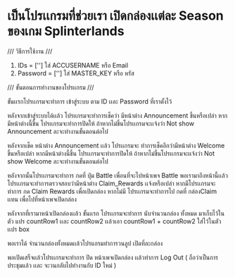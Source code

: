 # เป็นโปรเเกรมที่ช่วยเรา เปิดกล่องเเต่ละ Season ของเกม Splinterlands


/// วิธีการใช้งาน ///

1. IDs = [''] ใส่ ACCUSERNAME หรือ Email
2. Password = [''] ใส่ MASTER_KEY หรือ หรัส 

/// ขั้นตอนการทำงานของโปรเเกรม ///

ขั้นเเรกโปรเเกรมจะทำการ เข้าสู่ระบบ ตาม ID เเละ Password ที่เราตั้งไว้

หลังจากเข้าสู่ระบบได้เเล้ว โปรเเกรมจะทำการเช็คว่า มีหน้าต่าง Announcement ขึ้นหรือเปล่า หากมีหน้าต่างนี้ขึ้น โปรเเกรมจะทำการปิดให้ ถ้าหากไม่ขึ้นโปรเเกรมจะเเจ้งว่า  Not show Announcement ละจะทำงานขั้นตอนต่อไป

หลังจากเช็ค หน้าต่าง Announcement เเล้ว โปรเเกรมจะ ทำการเช็คอีกว่ามีหน้าต่าง Welcome ขึ้นหรือเปล่า หากมีหน้าต่างนี้ขึ้น โปรเเกรมจะทำการปิดให้ ถ้าหากไม่ขึ้นโปรเเกรมจะเเจ้งว่า Not show Welcome ละจะทำงานขั้นตอนต่อไป

หลังจากนั้นโปรเเกรมจะทำการ กดที่ ปุ่ม Battle เพื่อนที่จะไปหน้าเพจ Battle พอเรามาถึงหน้านี้เเล้วโปรเเกรมจะทำการตรวจสอบว่ามีหน้าต่าง Claim_Rewards เเจ้งหรือเปล่า หากมีโปรเเกรมจะทำการ กด Claim Rewards เพื่อเปิดกล่อง หากไม่มี โปรเเกรมจะทำการไป กดที่ กล่องClaim เเทน เพื่อไปที่หน้าเพจเปิดกล่อง

หลังจากที่เรามาหน้าเปิดกล่องเเล้ว ขั้นเเรก โปรเเกรมจะทำการ นับจำนวนกล่อง ทั้งหมด มาเก็บไว้ในตัว แปร countRow1 เเละ countRow2 เเล้วเอา countRow1 + countRow2 ใส่ไว้ในตัวเเปร box

พอเราได้ จำนวนกล่องทั้งหมดเเล้วโปรแกรมทำการวนลูป เปิดที่ละกล่อง

พอเปิดเสร็จเเล้วโปรเเกรมจะทำการ ปิด หน้าเพจเปิดกล่อง เเล้วทำการ Log Out ( ถือว่าเป็นการประชุมแล้ว เเละ จะวนกลับไปทำงานกับ ID ใหม่ )
